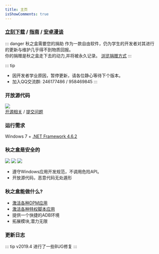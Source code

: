 ```yaml
---
title: 主页
isShowComments: true 
---
```

### [立刻下载](/download) / [指南](/guide)  / [安卓漫谈](/guide/advanced/something_about_android)

::: danger 秋之盒需要您的捐助
作为一款自由软件，仍为学生的开发者对其进行的更新与维护几乎得不到物质回报。   
你的捐赠是秋之盒走下去的动力,并将被永久记录。
[浏览捐赠方式](donate/)
:::

::: tip
* 因开发者学业原因，暂停更新，请各位静心等待下个版本。
* 加入QQ交流群: 246177486 / 958469845
:::

### 开放源代码
![](https://opencollective.com/AutumnBox/contributors.svg?button=false)   
[开源相关](/dev/os) / [提交问题](https://github.com/zsh2401/AutumnBox/issues)

### 运行需求
Windows 7 + [.NET Framework 4.6.2](/download/env/)




### 秋之盒是安全的
![](https://img.shields.io/badge/%E5%BC%80%E6%BA%90%E8%AE%B8%E5%8F%AF-LGPL3.0-brightgreen.svg)
<img src="https://img.shields.io/badge/%E5%85%A8%E7%90%83%E6%9F%A5%E6%9D%80-安全-brightgreen.svg">
![](https://img.shields.io/badge/%E8%85%BE%E8%AE%AF%E5%93%88%E5%8B%83-%E6%9C%AA%E5%8F%91%E7%8E%B0%E9%A3%8E%E9%99%A9-brightgreen.svg)

* 遵守Windows应用开发规范，不调用危险API。
* 开放源代码，恶意代码无处遁形
### 秋之盒能做什么?
* [激活各种DPM应用](/guide/basic/dpm/)
* [激活各种特权脚本应用](/guide/basic/script/)
* 提供一个快捷的ADB环境
* 拓展模块,潜力无限
### 更新日志
::: tip
v2019.4
进行了一些BUG修复
:::

